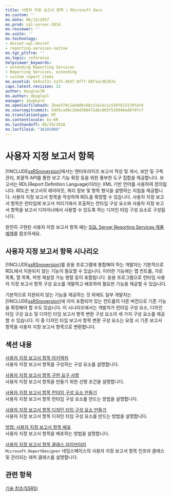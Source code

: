```yaml
---
title: 사용자 지정 보고서 항목 | Microsoft Docs
ms.custom: ''
ms.date: 06/13/2017
ms.prod: sql-server-2014
ms.reviewer: ''
ms.suite: ''
ms.technology:
- docset-sql-devref
- reporting-services-native
ms.tgt_pltfrm: ''
ms.topic: reference
helpviewer_keywords:
- extending Reporting Services
- Reporting Services, extending
- custom report items
ms.assetid: 64dcaf2c-1af5-4937-8ff7-98f1ec3b367e
caps.latest.revision: 22
author: douglaslM
ms.author: douglasl
manager: jhubbard
ms.openlocfilehash: 2bae379c1eb8d6c68c21e2ac1c556fb72178fafd
ms.sourcegitcommit: 5dd5cad0c1bbd308471d6c885f516948ad67dfcf
ms.translationtype: MT
ms.contentlocale: ko-KR
ms.lasthandoff: 06/19/2018
ms.locfileid: "36181008"
---
```

# <a name="custom-report-items"></a>사용자 지정 보고서 항목
  [!INCLUDE[ssRSnoversion](../../includes/ssrsnoversion-md.md)]에서는 엔터프라이즈 보고서 작성 및 게시, 보안 및 구독 관리, 포괄적 API를 통한 보고 기능 확장 등을 위한 풍부한 도구 집합을 제공합니다. 보고서는 RDL(Report Definition Language)이라는 XML 기반 언어를 사용하여 정의됩니다. RDL은 보고서의 레이아웃, 쿼리 정보 및 항목 형식을 설명하는 지침을 제공합니다. 사용자 지정 보고서 항목을 작성하여 RDL을 확장할 수 있습니다. 사용자 지정 보고서 항목은 런타임에 보고서 처리기에서 호출하는 런타임 구성 요소와 사용자 지정 보고서 항목을 보고서 디자이너에서 사용할 수 있도록 하는 디자인 타임 구성 요소로 구성됩니다.  
  
 완전히 구현된 사용자 지정 보고서 항목 예는 [SQL Server Reporting Services 제품 예제](http://go.microsoft.com/fwlink/?LinkId=177889)를 참조하세요.  
  
## <a name="custom-report-item-scenarios"></a>사용자 지정 보고서 항목 시나리오  
 [!INCLUDE[ssRSnoversion](../../includes/ssrsnoversion-md.md)]를 응용 프로그램에 통합해야 하는 개발자는 기본적으로 RDL에서 지원되지 않는 기능이 필요할 수 있습니다. 이러한 기능에는 맵 컨트롤, 가로 목록, 열 목록, 피벗 재설정 가능 행렬 등이 포함됩니다. 응용 프로그램으로 런타임 사용자 지정 보고서 항목 구성 요소를 개발하고 배포하여 필요한 기능을 제공할 수 있습니다.  
  
 기본적으로 지원되지 않는 기능을 제공하는 것 외에도 일부 개발자는 [!INCLUDE[ssRSnoversion](../../includes/ssrsnoversion-md.md)]에 이미 포함되어 있는 컨트롤의 다른 버전으로 기존 기능을 확장해야 할 수도 있습니다. 이 시나리오에서는 개발자가 런타임 구성 요소, 디자인 타임 구성 요소 및 디자인 타임 보고서 항목 변환 구성 요소의 세 가지 구성 요소를 제공할 수 있습니다. 이 중 디자인 타임 보고서 항목 변환 구성 요소는 요청 시 기존 보고서 항목을 사용자 지정 보고서 항목으로 변환합니다.  
  
## <a name="in-this-section"></a>섹션 내용  
 [사용자 지정 보고서 항목 아키텍처](custom-report-item-architecture.md)  
 사용자 지정 보고서 항목을 구성하는 구성 요소를 설명합니다.  
  
 [사용자 지정 보고서 항목 구현 요구 사항](custom-report-item-implementation-requirements.md)  
 사용자 지정 보고서 항목을 만들기 위한 선행 조건을 설명합니다.  
  
 [사용자 지정 보고서 항목 런타임 구성 요소 만들기](creating-a-custom-report-item-run-time-component.md)  
 사용자 지정 보고서 항목 런타임 구성 요소를 만드는 방법을 설명합니다.  
  
 [사용자 지정 보고서 항목 디자인 타임 구성 요소 만들기](creating-a-custom-report-item-design-time-component.md)  
 사용자 지정 보고서 항목 디자인 타임 구성 요소를 만드는 방법을 설명합니다.  
  
 [방법: 사용자 지정 보고서 항목 배포](how-to-deploy-a-custom-report-item.md)  
 사용자 지정 보고서 항목을 배포하는 방법을 설명합니다.  
  
 [사용자 지정 보고서 항목 클래스 라이브러리](custom-report-item-class-libraries.md)  
 `Microsoft.ReportDesigner` 네임스페이스의 사용자 지정 보고서 항목 인프라 클래스 및 관리되는 래퍼 클래스를 설명합니다.  
  
## <a name="see-also"></a>관련 항목  
 [기술 참조&#40;SSRS&#41;](../technical-reference-ssrs.md)  
  
  